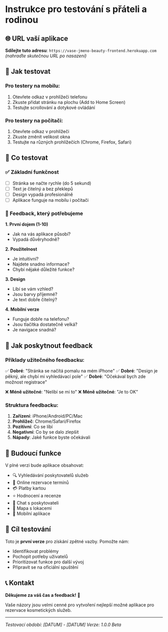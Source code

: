 # Instrukce pro testování s přáteli a rodinou

## 🌐 URL vaší aplikace
**Sdílejte tuto adresu**: `https://vase-jmeno-beauty-frontend.herokuapp.com`
*(nahraďte skutečnou URL po nasazení)*

## 📱 Jak testovat

### Pro testery na mobilu:
1. Otevřete odkaz v prohlížeči telefonu
2. Zkuste přidat stránku na plochu (Add to Home Screen)
3. Testujte scrollování a dotykové ovládání

### Pro testery na počítači:
1. Otevřete odkaz v prohlížeči
2. Zkuste změnit velikost okna
3. Testujte na různých prohlížečích (Chrome, Firefox, Safari)

## 🎯 Co testovat

### ✅ Základní funkčnost
- [ ] Stránka se načte rychle (do 5 sekund)
- [ ] Text je čitelný a bez překlepů
- [ ] Design vypadá profesionálně
- [ ] Aplikace funguje na mobilu i počítači

### 📝 Feedback, který potřebujeme

**1. První dojem (1-10)**
- Jak na vás aplikace působí?
- Vypadá důvěryhodně?

**2. Použitelnost**
- Je intuitivní?
- Najdete snadno informace?
- Chybí nějaké důležité funkce?

**3. Design**
- Líbí se vám vzhled?
- Jsou barvy příjemné?
- Je text dobře čitelný?

**4. Mobilní verze**
- Funguje dobře na telefonu?
- Jsou tlačítka dostatečně velká?
- Je navigace snadná?

## 💬 Jak poskytnout feedback

### Příklady užitečného feedbacku:
✅ **Dobré**: "Stránka se načítá pomalu na mém iPhone"
✅ **Dobré**: "Design je pěkný, ale chybí mi vyhledávací pole"
✅ **Dobré**: "Očekával bych zde možnost registrace"

❌ **Méně užitečné**: "Nelíbí se mi to"
❌ **Méně užitečné**: "Je to OK"

### Struktura feedbacku:
1. **Zařízení**: iPhone/Android/PC/Mac
2. **Prohlížeč**: Chrome/Safari/Firefox
3. **Pozitivní**: Co se líbí
4. **Negativní**: Co by se dalo zlepšit
5. **Nápady**: Jaké funkce byste očekávali

## 🚀 Budoucí funkce

V plné verzi bude aplikace obsahovat:
- 🔍 Vyhledávání poskytovatelů služeb
- 📅 Online rezervace termínů
- 💳 Platby kartou
- ⭐ Hodnocení a recenze
- 💬 Chat s poskytovateli
- 📍 Mapa s lokacemi
- 📱 Mobilní aplikace

## 🎯 Cíl testování

Toto je **první verze** pro získání zpětné vazby. Pomožte nám:
- Identifikovat problémy
- Pochopit potřeby uživatelů
- Prioritizovat funkce pro další vývoj
- Připravit se na oficiální spuštění

## 📞 Kontakt

**Děkujeme za váš čas a feedback!** 🙏

Vaše názory jsou velmi cenné pro vytvoření nejlepší možné aplikace pro rezervace kosmetických služeb.

---

*Testovací období: [DATUM] - [DATUM]*
*Verze: 1.0.0 Beta*

